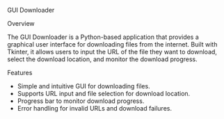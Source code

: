 
 GUI Downloader

 Overview

The GUI Downloader is a Python-based application that provides a graphical user interface for downloading files from the internet. 
Built with Tkinter, it allows users to input the URL of the file they want to download, select the download location, and monitor the download progress.


 
 Features  

- Simple and intuitive GUI for downloading files.
- Supports URL input and file selection for download location.
- Progress bar to monitor download progress.
- Error handling for invalid URLs and download failures.
